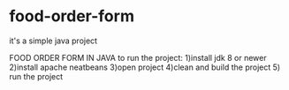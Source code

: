 # food-order-form

it's a simple java project

FOOD ORDER FORM IN JAVA
to run the project:
1)install jdk 8 or newer
2)install apache neatbeans
3)open project
4)clean and build the project
5) run the project

